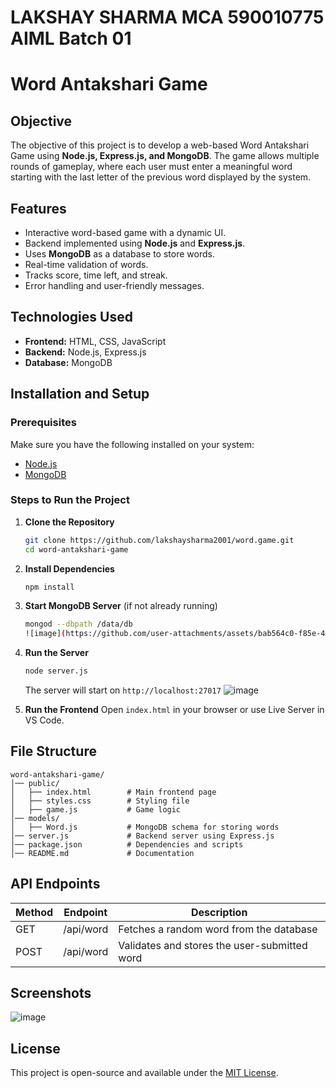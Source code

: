 # LAKSHAY SHARMA MCA 590010775 AIML Batch 01

# Word Antakshari Game

## Objective
The objective of this project is to develop a web-based Word Antakshari Game using **Node.js, Express.js, and MongoDB**. The game allows multiple rounds of gameplay, where each user must enter a meaningful word starting with the last letter of the previous word displayed by the system.

## Features
- Interactive word-based game with a dynamic UI.
- Backend implemented using **Node.js** and **Express.js**.
- Uses **MongoDB** as a database to store words.
- Real-time validation of words.
- Tracks score, time left, and streak.
- Error handling and user-friendly messages.

## Technologies Used
- **Frontend:** HTML, CSS, JavaScript
- **Backend:** Node.js, Express.js
- **Database:** MongoDB

## Installation and Setup
### Prerequisites
Make sure you have the following installed on your system:
- [Node.js](https://nodejs.org/)
- [MongoDB](https://www.mongodb.com/)

### Steps to Run the Project
1. **Clone the Repository**
   ```sh
   git clone https://github.com/lakshaysharma2001/word.game.git
   cd word-antakshari-game
   ```

2. **Install Dependencies**
   ```sh
   npm install
   ```

3. **Start MongoDB Server** (if not already running)
   ```sh
   mongod --dbpath /data/db
   ![image](https://github.com/user-attachments/assets/bab564c0-f85e-4307-8a8d-177c8206e709)

   ```

4. **Run the Server**
   ```sh
   node server.js
   ```
   The server will start on `http://localhost:27017`
   ![image](https://github.com/user-attachments/assets/7f348262-c535-42dc-bca0-1e8062ddd1dd)


6. **Run the Frontend**
   Open `index.html` in your browser or use Live Server in VS Code.

## File Structure
```
word-antakshari-game/
│── public/
│   ├── index.html        # Main frontend page
│   ├── styles.css        # Styling file
│   ├── game.js           # Game logic
│── models/
│   ├── Word.js           # MongoDB schema for storing words
│── server.js             # Backend server using Express.js
│── package.json          # Dependencies and scripts
│── README.md             # Documentation
```

## API Endpoints
| Method | Endpoint      | Description               |
|--------|--------------|---------------------------|
| GET    | /api/word    | Fetches a random word from the database |
| POST   | /api/word    | Validates and stores the user-submitted word |

## Screenshots
![image](https://github.com/user-attachments/assets/ccfff148-5593-418d-8d67-05dbedf7d54a)


## License
This project is open-source and available under the [MIT License](LICENSE).


